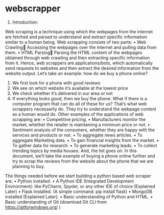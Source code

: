 # webscrapper

1.	Introduction:

Web scraping is a technique using which the webpages from the internet are fetched and parsed to understand and extract specific information similar to a human being. Web scrapping consists of two parts:
•	Web Crawling Accessing the webpages over the internet and pulling data from them.
•	HTML Parsing Parsing the HTML content of the webpages obtained through web crawling and then extracting specific information from it.
Hence, web scrappers are applications/bots, which automatically send requests to websites and then extract the desired information from the website output.
Let’s take an example: 
how do we buy a phone online?
1.	We first look for a phone with good reviews
2.	We see on which website it’s available at the lowest price
3.	We check whether it’s  delivered in our area or not
4.	If everything looks good, then we buy the phone.
What if there is a computer program that can do all of these for us? That’s what web scrappers necessarily do. They try to understand the webpage content as a human would do.
Other examples of the applications of web scrapping are:
•	Competitive pricing.
•	Manufacturers monitor the market, whether the retailer is maintaining a minimum price or not.
•	Sentiment analysis of the consumers, whether they are happy with the services and products or not.
•	To aggregate news articles.
•	To aggregate Marketing data.
•	To gain financial insights from the market.
•	To gather data for research.
•	To generate marketing leads.
•	To collect trending topics by media houses.
And, the list goes on. 
In this document, we’ll take the example of buying a phone online further and try to scrap the reviews from the website about the phone that we are planning to buy.


The things needed before we start building a python based web scraper are:
•	Python installed.
•	A Python IDE (Integrated Development Environment): like PyCharm, Spyder, or any other IDE of choice (Explained Later)
•	Flask Installed. (A simple command: pip install flask)
•	MongoDB installed (Explained Later).
•	Basic understanding of Python and HTML.
•	Basic understanding of Git (download Git CLI from https://gitforwindows.org/ )

